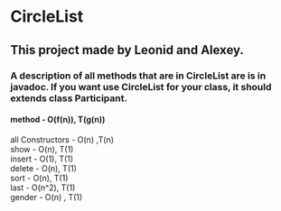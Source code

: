 # CircleList
##  This project made by Leonid and Alexey.
###  A description of all methods that are in CircleList are is in javadoc. If you want use CircleList for your class, it should extends class Participant.  
####  method - O(f(n)), T(g(n))  
all Constructors - O(n) ,T(n)  
show - O(n), T(1)  
insert - O(1), T(1)  
delete - O(n), T(1)  
sort - O(n), T(1)  
last - O(n^2), T(1)  
gender - O(n) , T(1)  

